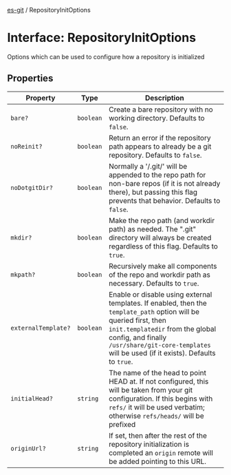 [es-git](../globals.md) / RepositoryInitOptions

# Interface: RepositoryInitOptions

Options which can be used to configure how a repository is initialized

## Properties

| Property | Type | Description |
| ------ | ------ | ------ |
| <a id="bare"></a> `bare?` | `boolean` | Create a bare repository with no working directory. Defaults to `false`. |
| <a id="noreinit"></a> `noReinit?` | `boolean` | Return an error if the repository path appears to already be a git repository. Defaults to `false`. |
| <a id="nodotgitdir"></a> `noDotgitDir?` | `boolean` | Normally a '/.git/' will be appended to the repo path for non-bare repos (if it is not already there), but passing this flag prevents that behavior. Defaults to `false`. |
| <a id="mkdir"></a> `mkdir?` | `boolean` | Make the repo path (and workdir path) as needed. The ".git" directory will always be created regardless of this flag. Defaults to `true`. |
| <a id="mkpath"></a> `mkpath?` | `boolean` | Recursively make all components of the repo and workdir path as necessary. Defaults to `true`. |
| <a id="externaltemplate"></a> `externalTemplate?` | `boolean` | Enable or disable using external templates. If enabled, then the `template_path` option will be queried first, then `init.templatedir` from the global config, and finally `/usr/share/git-core-templates` will be used (if it exists). Defaults to `true`. |
| <a id="initialhead"></a> `initialHead?` | `string` | The name of the head to point HEAD at. If not configured, this will be taken from your git configuration. If this begins with `refs/` it will be used verbatim; otherwise `refs/heads/` will be prefixed |
| <a id="originurl"></a> `originUrl?` | `string` | If set, then after the rest of the repository initialization is completed an `origin` remote will be added pointing to this URL. |
